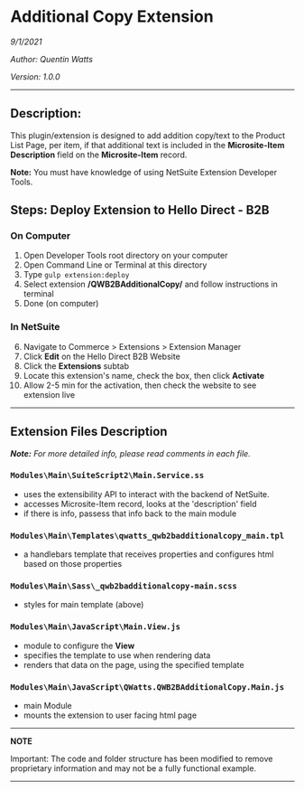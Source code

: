 # Additional Copy Extension

*9/1/2021*

*Author: Quentin Watts*

*Version: 1.0.0*

---

## Description:

This plugin/extension is designed to add addition copy/text to the Product List Page, per item, if that additional text is included in the **Microsite-Item Description** field on the **Microsite-Item** record.

**Note:** You must have knowledge of using NetSuite Extension Developer Tools.


## Steps: Deploy Extension to Hello Direct - B2B

### On Computer
1. Open Developer Tools root directory on your computer
2. Open Command Line or Terminal at this directory
3. Type `gulp extension:deploy`
4. Select extension **/QWB2BAdditionalCopy/** and follow instructions in terminal
5. Done (on computer)


### In NetSuite
6. Navigate to Commerce > Extensions > Extension Manager
7. Click **Edit** on the Hello Direct B2B Website
8. Click the **Extensions** subtab
9. Locate this extension's name, check the box, then click **Activate**
10. Allow 2-5 min for the activation, then check the website to see extension live

---

## Extension Files Description

***Note:** For more detailed info, please read comments in each file.*

### `Modules\Main\SuiteScript2\Main.Service.ss`

- uses the extensibility API to interact with the backend of NetSuite. 
- accesses Microsite-Item record, looks at the 'description' field
- if there is info, passess that info back to the main module



### `Modules\Main\Templates\qwatts_qwb2badditionalcopy_main.tpl`

- a handlebars template that receives properties and configures html based on those properties



### `Modules\Main\Sass\_qwb2badditionalcopy-main.scss`

- styles for main template (above)



### `Modules\Main\JavaScript\Main.View.js`

- module to configure the **View**
- specifies the template to use when rendering data
- renders that data on the page, using the specified template


### `Modules\Main\JavaScript\QWatts.QWB2BAdditionalCopy.Main.js`

- main Module
- mounts the extension to user facing html page


***
**NOTE**

Important: The code and folder structure has been modified to remove proprietary information and may not be a fully functional example. 
***
